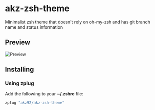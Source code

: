 # akz-zsh-theme

Minimalist zsh theme that doesn't rely on oh-my-zsh and has git branch name and status information

## Preview
![Preview](http://raw.github.com/akz92/akz-zsh-theme/master/img/preview.png)

## Installing

### Using zplug

Add the following to your **~/.zshrc** file:
```bash
zplug "akz92/akz-zsh-theme"
```

